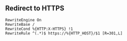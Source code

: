 ## Redirect to HTTPS

```
RewriteEngine On
RewriteBase /
RewriteCond %{HTTP:X-HTTPS} !1
RewriteRule ^(.*)$ https://%{HTTP_HOST}/$1 [R=301,L]
```
